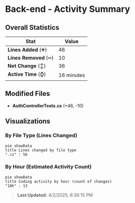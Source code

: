 # Back-end - Activity Summary 

## Overall Statistics

| Stat                   | Value                                                             |
| ---------------------- | ----------------------------------------------------------------- |
| **Lines Added** (➕)   | 46                                          |
| **Lines Removed** (➖) | 10                                        |
| **Net Change** (↕)    | 36                |
| **Active Time** (⌚)   | 16 minutes |


## Modified Files
- **AuthControllerTests.cs** (+46, -10)

## Visualizations

### By File Type (Lines Changed)

```mermaid
pie showData
title Lines changed by file type
".cs" : 56
```

### By Hour (Estimated Activity Count)

```mermaid
pie showData
title Coding activity by hour (count of changes)
"18h" : 13
```


> **Last Updated:** 4/2/2025, 6:36:15 PM